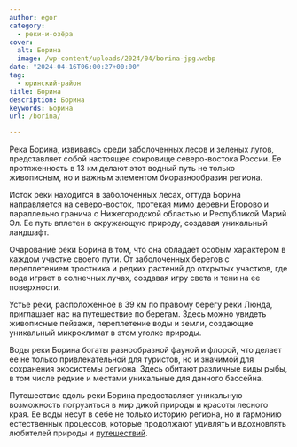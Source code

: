 ```yaml
---
author: egor
category:
  - реки-и-озёра
cover:
  alt: Борина
  image: /wp-content/uploads/2024/04/borina-jpg.webp
date: "2024-04-16T06:00:27+00:00"
tag:
  - юринский-район
title: Борина
description: Борина
keywords: Борина
url: /borina/

---
```

Река Борина, извиваясь среди заболоченных лесов и зеленых лугов, представляет собой настоящее сокровище северо-востока России. Ее протяженность в 13 км делают этот водный путь не только живописным, но и важным элементом биоразнообразия региона.

Исток реки находится в заболоченных лесах, оттуда Борина направляется на северо-восток, протекая мимо деревни Егорово и параллельно гранича с Нижегородской областью и Республикой Марий Эл. Ее путь вплетен в окружающую природу, создавая уникальный ландшафт.

Очарование реки Борина в том, что она обладает особым характером в каждом участке своего пути. От заболоченных берегов с переплетением тростника и редких растений до открытых участков, где вода играет в солнечных лучах, создавая игру света и тени на ее поверхности.

Устье реки, расположенное в 39 км по правому берегу реки Люнда, приглашает нас на путешествие по берегам. Здесь можно увидеть живописные пейзажи, переплетение воды и земли, создающие уникальный микроклимат в этом уголке природы.

Воды реки Борина богаты разнообразной фауной и флорой, что делает ее не только привлекательной для туристов, но и значимой для сохранения экосистемы региона. Здесь обитают различные виды рыбы, в том числе редкие и местами уникальные для данного бассейна.

Путешествие вдоль реки Борина предоставляет уникальную возможность погрузиться в мир дикой природы и красоты лесного края. Ее воды несут в себе не только историю региона, но и гармонию естественных процессов, которые продолжают удивлять и вдохновлять любителей природы и [путешествий](/ekskursiya-zvuki-vsyudu/).
